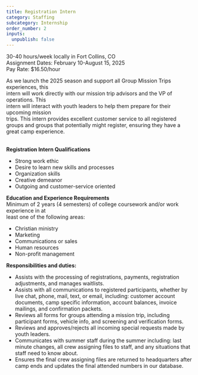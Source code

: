 ```yaml
---
title: Registration Intern
category: Staffing
subcategory: Internship
order_number: 2
inputs:
  unpublish: false
---
```

30-40 hours/week locally in Fort Collins, CO<br>Assignment Dates: February 10-August 15, 2025<br>Pay Rate: $16.50/hour

As we launch the 2025 season and support all Group Mission Trips experiences, this<br>intern will work directly with our mission trip advisors and the VP of operations. This<br>intern will interact with youth leaders to help them prepare for their upcoming mission<br>trips. This intern provides excellent customer service to all registered groups and groups that potentially might register, ensuring they have a great camp experience.

<br>**Registration Intern Qualifications**

* Strong work ethic
* Desire to learn new skills and processes
* Organization skills
* Creative demeanor
* Outgoing and customer-service oriented

**Education and Experience Requirements**<br>Minimum of 2 years (4 semesters) of college coursework and/or work experience in at<br>least one of the following areas:

* Christian ministry
* Marketing
* Communications or sales
* Human resources
* Non-profit management

**Responsibilities and duties:**

* Assists with the processing of registrations, payments, registration adjustments, and manages waitlists.
* Assists with all communications to registered participants, whether by live chat, phone, mail, text, or email, including: customer account documents, camp specific information, account balances, invoice mailings, and confirmation packets.
* Reviews all forms for groups attending a mission trip, including participant forms, vehicle info, and screening and verification forms.
* Reviews and approves/rejects all incoming special requests made by youth leaders.
* Communicates with summer staff during the summer including: last minute changes, all crew assigning files to staff, and any situations that staff need to know about.
* Ensures the final crew assigning files are returned to headquarters after camp ends and updates the final attended numbers in our database.